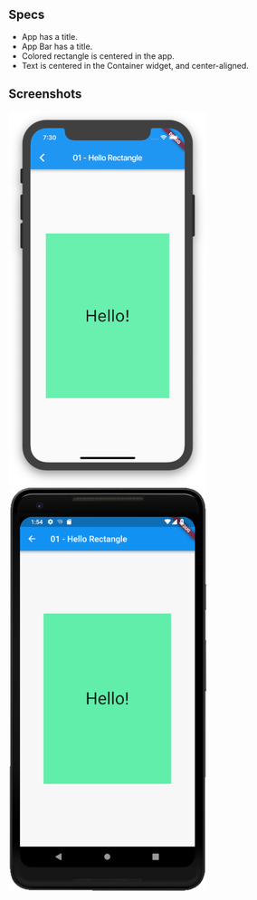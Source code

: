 ## Specs
 - App has a title.
 - App Bar has a title.
 - Colored rectangle is centered in the app.
 - Text is centered in the Container widget, and center-aligned.

## Screenshots
<img src='ios.png' width='350'><img src='android.png' width='350'>
